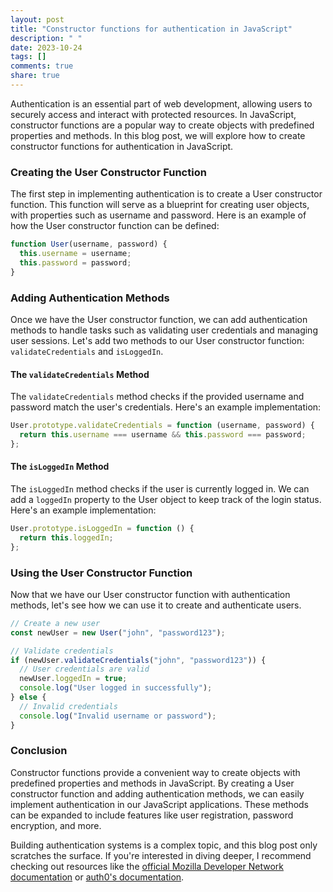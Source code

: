 ```yaml
---
layout: post
title: "Constructor functions for authentication in JavaScript"
description: " "
date: 2023-10-24
tags: []
comments: true
share: true
---
```


Authentication is an essential part of web development, allowing users to securely access and interact with protected resources. In JavaScript, constructor functions are a popular way to create objects with predefined properties and methods. In this blog post, we will explore how to create constructor functions for authentication in JavaScript.

### Creating the User Constructor Function

The first step in implementing authentication is to create a User constructor function. This function will serve as a blueprint for creating user objects, with properties such as username and password. Here is an example of how the User constructor function can be defined:

```javascript
function User(username, password) {
  this.username = username;
  this.password = password;
}
```

### Adding Authentication Methods

Once we have the User constructor function, we can add authentication methods to handle tasks such as validating user credentials and managing user sessions. Let's add two methods to our User constructor function: `validateCredentials` and `isLoggedIn`.

#### The `validateCredentials` Method

The `validateCredentials` method checks if the provided username and password match the user's credentials. Here's an example implementation:

```javascript
User.prototype.validateCredentials = function (username, password) {
  return this.username === username && this.password === password;
};
```

#### The `isLoggedIn` Method

The `isLoggedIn` method checks if the user is currently logged in. We can add a `loggedIn` property to the User object to keep track of the login status. Here's an example implementation:

```javascript
User.prototype.isLoggedIn = function () {
  return this.loggedIn;
};
```

### Using the User Constructor Function

Now that we have our User constructor function with authentication methods, let's see how we can use it to create and authenticate users.

```javascript
// Create a new user
const newUser = new User("john", "password123");

// Validate credentials
if (newUser.validateCredentials("john", "password123")) {
  // User credentials are valid
  newUser.loggedIn = true;
  console.log("User logged in successfully");
} else {
  // Invalid credentials
  console.log("Invalid username or password");
}
```

### Conclusion

Constructor functions provide a convenient way to create objects with predefined properties and methods in JavaScript. By creating a User constructor function and adding authentication methods, we can easily implement authentication in our JavaScript applications. These methods can be expanded to include features like user registration, password encryption, and more.

Building authentication systems is a complex topic, and this blog post only scratches the surface. If you're interested in diving deeper, I recommend checking out resources like the [official Mozilla Developer Network documentation](https://developer.mozilla.org/en-US/docs/Web/HTTP/Authentication) or [auth0's documentation](https://auth0.com/).